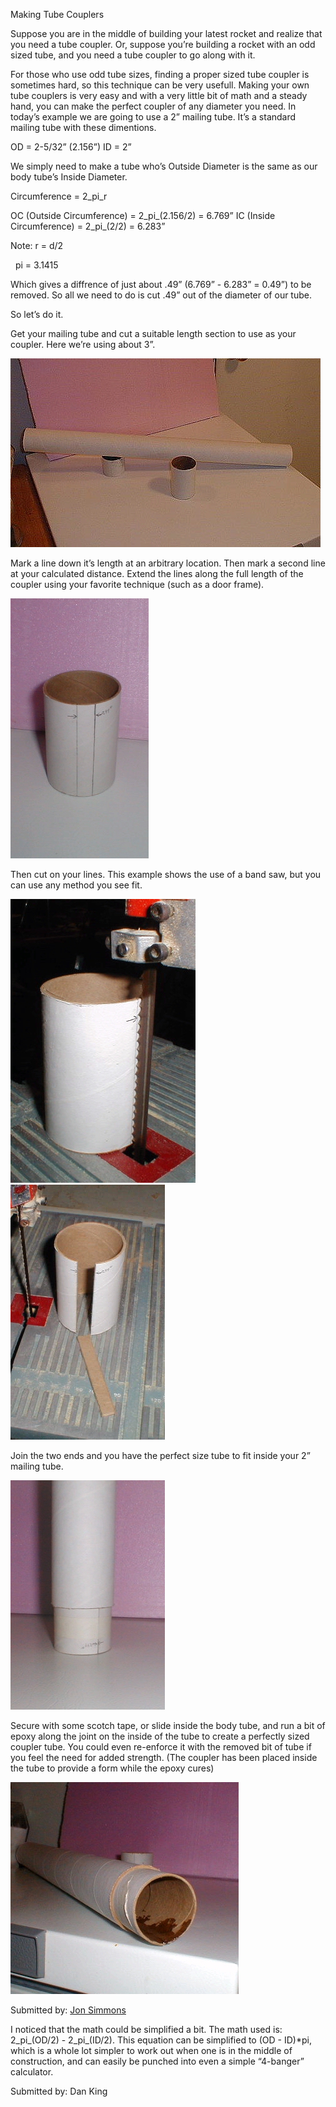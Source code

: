 Making Tube Couplers

Suppose you are in the middle of building your latest rocket and realize that you need a tube coupler. Or, suppose you’re building a rocket with an odd sized tube, and you need a tube coupler to go along with it.

For those who use odd tube sizes, finding a proper sized tube coupler is sometimes hard, so this technique can be very usefull. Making your own tube couplers is very easy and with a very little bit of math and a steady hand, you can make the perfect coupler of any diameter you need. In today’s example we are going to use a 2” mailing tube. It’s a standard mailing tube with these dimentions.

OD = 2-5/32” (2.156”) ID = 2”

We simply need to make a tube who’s Outside Diameter is the same as our body tube’s Inside Diameter.

Circumference = 2_pi_r

OC (Outside Circumference) = 2_pi_(2.156/2) = 6.769” IC (Inside Circumference) = 2_pi_(2/2) = 6.283”

Note: r = d/2

&nbsp; pi = 3.1415

Which gives a diffrence of just about .49” (6.769” - 6.283” = 0.49”) to be removed. So all we need to do is cut .49” out of the diameter of our tube.

So let’s do it.

Get your mailing tube and cut a suitable length section to use as your coupler. Here we’re using about 3”.

![](/images/customcoupler1.jpg)

Mark a line down it’s length at an arbitrary location. Then mark a second line at your calculated distance. Extend the lines along the full length of the coupler using your favorite technique (such as a door frame).

![](/images/customcoupler2.jpg)

Then cut on your lines. This example shows the use of a band saw, but you can use any method you see fit.

![](/images/customcoupler3.jpg) ![](/images/customcoupler4.jpg)

Join the two ends and you have the perfect size tube to fit inside your 2” mailing tube.

![](/images/customcoupler5.jpg)

Secure with some scotch tape, or slide inside the body tube, and run a bit of epoxy along the joint on the inside of the tube to create a perfectly sized coupler tube. You could even re-enforce it with the removed bit of tube if you feel the need for added strength. (The coupler has been placed inside the tube to provide a form while the epoxy cures)

![](/images/customcoupler6.jpg)

Submitted by: [Jon Simmons](mailto:pyrojon@meganet.net)

I noticed that the math could be simplified a bit. The math used is: 2_pi_(OD/2) - 2_pi_(ID/2). This equation can be simplified to (OD - ID)\*pi, which is a whole lot simpler to work out when one is in the middle of construction, and can easily be punched into even a simple “4-banger” calculator.

Submitted by: Dan King

